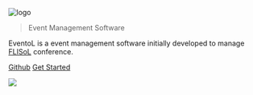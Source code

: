 ![logo](/assets/logo.png)

> Event Management Software

EventoL is a event management software initially developed to manage [FLISoL](http://flisol.info/) conference.

[Github](https://github.com/EventoL/EventoL)
[Get Started](/en/)

<!-- background image -->
![](/assets/background.png)

